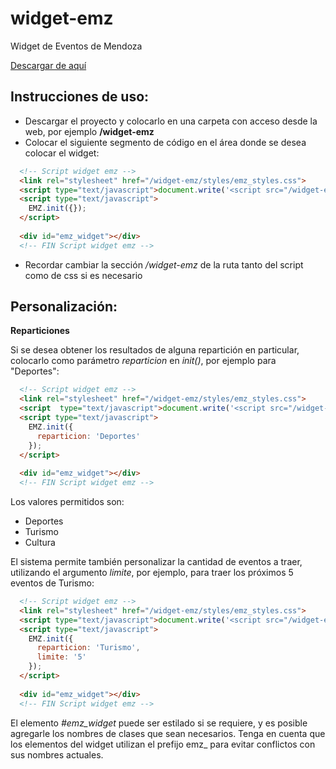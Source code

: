 ﻿widget-emz
==========

Widget de Eventos de Mendoza

[Descargar de aquí](https://github.com/Noviggo/widget-emz/zipball/master)

Instrucciones de uso:
---------------------

* Descargar el proyecto y colocarlo en una carpeta con acceso desde la web, por ejemplo __/widget-emz__
* Colocar el siguiente segmento de código en el área donde se desea colocar el widget:

```html
  <!-- Script widget emz -->
  <link rel="stylesheet" href="/widget-emz/styles/emz_styles.css">
  <script type="text/javascript">document.write('<script src="/widget-emz/scripts/emz_script.js"><\/script>')</script>
  <script type="text/javascript">
    EMZ.init({});
  </script>
 
  <div id="emz_widget"></div>
  <!-- FIN Script widget emz -->
```

* Recordar cambiar la sección _/widget-emz_ de la ruta tanto del script como de css si es necesario

Personalización:
----------------

__Reparticiones__

Si se desea obtener los resultados de alguna repartición en particular, colocarlo como parámetro _reparticion_ en _init()_, por ejemplo para "Deportes":

```html
  <!-- Script widget emz -->
  <link rel="stylesheet" href="/widget-emz/styles/emz_styles.css">
  <script  type="text/javascript">document.write('<script src="/widget-emz/scripts/emz_script.js"><\/script>')</script>
  <script type="text/javascript">
    EMZ.init({
      reparticion: 'Deportes'
    });
  </script>
 
  <div id="emz_widget"></div>
  <!-- FIN Script widget emz -->
```

Los valores permitidos son:

* Deportes
* Turismo
* Cultura

El sistema permite también personalizar la cantidad de eventos a traer, utilizando el argumento _limite_, por ejemplo, para traer los próximos 5 eventos de Turismo:

```html
  <!-- Script widget emz -->
  <link rel="stylesheet" href="/widget-emz/styles/emz_styles.css">
  <script type="text/javascript">document.write('<script src="/widget-emz/scripts/emz_script.js"><\/script>')</script>
  <script type="text/javascript">
    EMZ.init({
      reparticion: 'Turismo',
      limite: '5'
    });
  </script>
 
  <div id="emz_widget"></div>
  <!-- FIN Script widget emz -->
```

El elemento _#emz_widget_ puede ser estilado si se requiere, y es posible agregarle los nombres de clases que sean necesarios. Tenga en cuenta que los elementos del widget utilizan el prefijo emz_ para evitar conflictos con sus nombres actuales.

